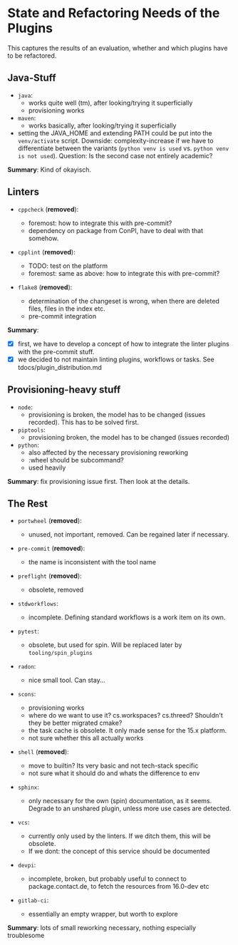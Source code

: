 # State and Refactoring Needs of the Plugins

This captures the results of an evaluation, whether and which plugins
have to be refactored.

## Java-Stuff

- `java`:
  - works quite well (tm), after looking/trying it superficially
  - provisioning works
- `maven`:
  - works basically, after looking/trying it superficially
- setting the JAVA_HOME and extending PATH could be put into the
  `venv/activate` script. Downside: complexity-increase if we have to
  differentiate between the variants (`python venv is used`
  vs. `python venv is not used`). Question: Is the second case not
  entirely academic?

**Summary**: Kind of okayisch.

## Linters

- `cppcheck` (**removed**):

  - foremost: how to integrate this with pre-commit?
  - dependency on package from ConPI, have to deal with that somehow.

- `cpplint` (**removed**):

  - TODO: test on the platform
  - foremost: same as above: how to integrate this with pre-commit?

- `flake8` (**removed**):

  - determination of the changeset is wrong, when there are deleted files,
    files in the index etc.
  - pre-commit integration

**Summary**:

- [x] first, we have to develop a concept of how to integrate
      the linter plugins with the pre-commit stuff.
- [x] we decided to not maintain linting plugins, workflows or tasks. See
      tdocs/plugin_distribution.md

## Provisioning-heavy stuff

- `node`:
  - provisioning is broken, the model has to be changed
    (issues recorded). This has to be solved first.
- `piptools`:
  - provisioning broken, the model has to be changed
    (issues recorded)
- `python`:
  - also affected by the necessary provisioning reworking
  - :wheel should be subcommand?
  - used heavily

**Summary**: fix provisioning issue first. Then look at the details.

## The Rest

- `portwheel` (**removed**):

  - unused, not important, removed. Can be regained later if necessary.

- `pre-commit` (**removed**):

  - the name is inconsistent with the tool name

- `preflight` (**removed**):

  - obsolete, removed

- `stdworkflows`:

  - incomplete. Defining standard workflows is a work item on its own.

- `pytest`:

  - obsolete, but used for spin. Will be replaced later by `tooling/spin_plugins`

- `radon`:

  - nice small tool. Can stay...

- `scons`:

  - provisioning works
  - where do we want to use it? cs.workspaces? cs.threed? Shouldn't they be
    better migrated cmake?
  - the task cache is obsolete. It only made sense for the 15.x platform.
  - not sure whether this all actually works

- `shell` (**removed**):

  - move to builtin? Its very basic and not tech-stack specific
  - not sure what it should do and whats the difference to env

- `sphinx`:

  - only necessary for the own (spin) documentation, as it seems.
    Degrade to an unshared plugin, unless more use cases are
    detected.

- `vcs`:

  - currently only used by the linters. If we ditch them, this will be
    obsolete.
  - If we dont: the concept of this service should be documented

- `devpi`:

  - incomplete, broken, but probably useful to connect
    to package.contact.de, to fetch the resources from
    16.0-dev etc

- `gitlab-ci`:

  - essentially an empty wrapper, but worth to explore

**Summary**: lots of small reworking necessary, nothing especially troublesome
